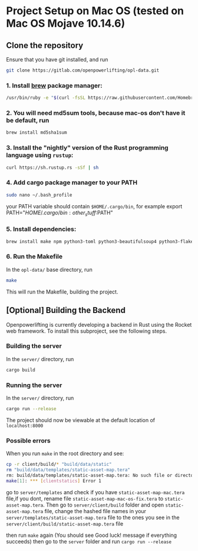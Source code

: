 # Project Setup on Mac OS (tested on Mac OS Mojave 10.14.6)

## Clone the repository
Ensure that you have git installed, and run

  ```bash
  git clone https://gitlab.com/openpowerlifting/opl-data.git
  ```


### 1. Install [brew](https://brew.sh/) package manager:
  ```bash
  /usr/bin/ruby -e "$(curl -fsSL https://raw.githubusercontent.com/Homebrew/install/master/install)"
  ```
### 2. You will need md5sum tools, because mac-os don't have it be default, run

  ```bash
  brew install md5sha1sum
  ```
### 3. Install the "nightly" version of the Rust programming language using `rustup`:

  ```bash
  curl https://sh.rustup.rs -sSf | sh
  ```
### 4. Add cargo package manager to your PATH

  ```bash
  sudo nano ~/.bash_profile
  ```
 your PATH variable should contain `$HOME/.cargo/bin`, for example export PATH="$HOME/.cargo/bin:{other_stuff}:$PATH"

### 5. Install dependencies:

  ```bash
  brew install make npm python3-toml python3-beautifulsoup4 python3-flake8 ansible parallel uglify-js
  ```

### 6. Run the Makefile
In the `opl-data/` base directory, run

  ```bash
  make
  ```
This will run the Makefile, building the project.

## [Optional] Building the Backend

Openpowerlifting is currently developing a backend in Rust using the Rocket web
framework.  To install this subproject, see the following steps.

### Building the server
In the `server/` directory, run

  ```bash
  cargo build
  ```

### Running the server
In the `server/` directory, run

  ```bash
  cargo run --release
  ```

The project should now be viewable at the default location of `localhost:8000`

### Possible errors
When you run `make` in the root directory and see:

  ```bash
  cp -r client/build/* "build/data/static"
  rm "build/data/templates/static-asset-map.tera"
  rm: build/data/templates/static-asset-map.tera: No such file or directory
  make[1]: *** [clientstatics] Error 1
  ```

go to `server/templates` and check if you have `static-asset-map-mac.tera` file,if you dont,
rename file `static-asset-map-mac-os-fix.tera` to `static-asset-map.tera`. Then go to `server/client/build` folder and open
`static-asset-map.tera` file, change the hashed file names in your `server/templates/static-asset-map.tera` file to the ones you see in the
`server/client/build/static-asset-map.tera` file


then run `make` again (You should see Good luck! message if everything succeeds)
then go to the `server` folder and run `cargo run --release`
